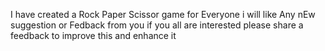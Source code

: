 I have created a Rock Paper Scissor game for Everyone i will like Any nEw suggestion or Fedback from you if you all are interested please share a feedback to improve this and enhance it
